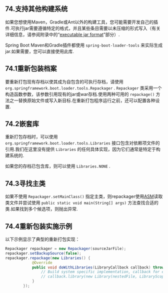 ## 74.支持其他构建系统

如果您想使用Maven，Gradle或Ant以外的构建工具，您可能需要开发自己的插件.可执行jar需要遵循特定的格式，并且某些条目需要以未压缩的形式写入（有关详细信息，请参阅附录中的“[executable jar format](executable-jar.html)”部分）.

Spring Boot Maven和Gradle插件都使用 `spring-boot-loader-tools` 来实际生成jar.如果需要，您可以直接使用此库.

## 74.1重新包装档案

要重新打包现有存档以使其成为自包含的可执行存档，请使用 `org.springframework.boot.loader.tools.Repackager` .  `Repackager` 类采用一个构造函数参数，该参数引用现有的jar或war存档.使用两种可用的 `repackage()` 方法之一替换原始文件或写入新目标.在重新打包程序运行之前，还可以配置各种设置.

## 74.2嵌套库

重新打包存档时，可以使用 `org.springframework.boot.loader.tools.Libraries` 接口包含对依赖项文件的引用.我们在这里没有提供 `Libraries` 的任何具体实现，因为它们通常是特定于构建系统的.

如果您的存档已包含库，则可以使用 `Libraries.NONE` .

## 74.3寻找主类

如果不使用 `Repackager.setMainClass()` 指定主类，则repackager使用[ASM](http://asm.ow2.org/)读取类文件并尝试使用 `public static void main(String[] args)` 方法查找合适的类.如果找到多个候选项，则抛出异常.

## 74.4重新包装实施示例

以下示例显示了典型的重新打包实现：

```java
Repackager repackager = new Repackager(sourceJarFile);
repackager.setBackupSource(false);
repackager.repackage(new Libraries() {
			@Override
			public void doWithLibraries(LibraryCallback callback) throws IOException {
				// Build system specific implementation, callback for each dependency
				// callback.library(new Library(nestedFile, LibraryScope.COMPILE));
			}
		});
```


